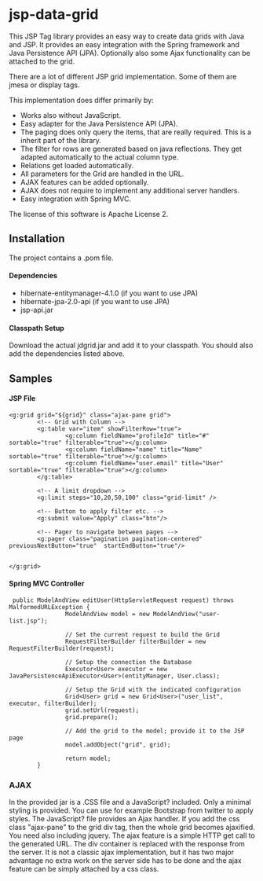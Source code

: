 jsp-data-grid
=============

This JSP Tag library provides an easy way to create data grids with Java and JSP. It provides an easy integration with the Spring framework and Java Persistence API (JPA). Optionally also some Ajax functionality can be attached to the grid.

There are a lot of different JSP grid implementation. Some of them are jmesa or display tags.

This implementation does differ primarily by:
- Works also without JavaScript.
- Easy adapter for the Java Persistence API (JPA).
- The paging does only query the items, that are really required. This is a inherit part of the library.
- The filter for rows are generated based on java reflections. They get adapted automatically to the actual column type.
- Relations get loaded automatically.
- All parameters for the Grid are handled in the URL.
- AJAX features can be added optionally.
- AJAX does not require to implement any additional server handlers.
- Easy integration with Spring MVC.

The license of this software is Apache License 2. 


## Installation ##
The project contains a .pom file.

#### Dependencies ####
- hibernate-entitymanager-4.1.0 (if you want to use JPA)
- hibernate-jpa-2.0-api (if you want to use JPA)
- jsp-api.jar

#### Classpath Setup ####
Download the actual jdgrid.jar and add it to your classpath. You should also add the dependencies listed above.


## Samples ##

#### JSP File
```
<g:grid grid="${grid}" class="ajax-pane grid">
        <!-- Grid with Column -->
        <g:table var="item" showFilterRow="true">
                <g:column fieldName="profileId" title="#" sortable="true" filterable="true"></g:column>
                <g:column fieldName="name" title="Name" sortable="true" filterable="true"></g:column>
                <g:column fieldName="user.email" title="User" sortable="true" filterable="true"></g:column>
        </g:table>
        
        <!-- A limit dropdown -->
        <g:limit steps="10,20,50,100" class="grid-limit" />
        
        <!-- Button to apply filter etc. -->
        <g:submit value="Apply" class="btn"/>

        <!-- Pager to navigate between pages -->
        <g:pager class="pagination pagination-centered" previousNextButton="true"  startEndButton="true"/>
        
        
</g:grid>
```

#### Spring MVC Controller
```
 public ModelAndView editUser(HttpServletRequest request) throws MalformedURLException {
                ModelAndView model = new ModelAndView("user-list.jsp");         
                
                // Set the current request to build the Grid
                RequestFilterBuilder filterBuilder = new RequestFilterBuilder(request);
                
                // Setup the connection the Database 
                Executor<User> executor = new JavaPersistenceApiExecutor<User>(entityManager, User.class);
                
                // Setup the Grid with the indicated configuration
                Grid<User> grid = new Grid<User>("user_list", executor, filterBuilder);
                grid.setUrl(request);
                grid.prepare();
                
                // Add the grid to the model; provide it to the JSP page
                model.addObject("grid", grid);
                
                return model;
        }
```

### AJAX
In the provided jar is a .CSS file and a JavaScript? included. Only a minimal styling is provided. You 
can use for example Bootstrap from twitter to apply styles. The JavaScript? file provides an Ajax handler.
If you add the css class "ajax-pane" to the grid div tag, then the whole grid becomes ajaxified. You need 
also including jquery. The ajax feature is a simple HTTP get call to the generated URL. The div container 
is replaced with the response from the server. It is not a classic ajax implementation, but it has two major 
advantage no extra work on the server side has to be done and the ajax feature can be simply attached by a 
css class.





